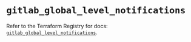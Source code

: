 # `gitlab_global_level_notifications`

Refer to the Terraform Registry for docs: [`gitlab_global_level_notifications`](https://registry.terraform.io/providers/gitlabhq/gitlab/18.0.0/docs/resources/global_level_notifications).
